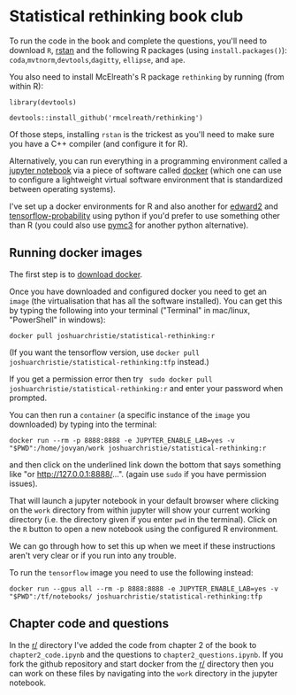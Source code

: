 # Statistical rethinking book club

To run the code in the book and complete the questions, you'll need to download `R`, 
[rstan](https://github.com/stan-dev/rstan/wiki/RStan-Getting-Started) and the following R packages (using `install.packages()`): 
`coda`,`mvtnorm`,`devtools`,`dagitty`, `ellipse`, and `ape`.

You also need to install McElreath's R package `rethinking` by running (from within R):

`library(devtools)`

`devtools::install_github('rmcelreath/rethinking')`

Of those steps, installing `rstan` is the trickest as you'll need to make sure you have a C++ compiler (and configure it for R).

Alternatively, you can run everything in a programming environment called a [jupyter notebook](https://jupyter.org/) 
via a piece of software called [docker](https://www.docker.com/get-started) (which one can use to configure a lightweight virtual software environment
that is standardized between operating systems).

I've set up a docker environments for R and also another for [edward2](https://github.com/google/edward2) and 
[tensorflow-probability](https://www.tensorflow.org/probability) using python if you'd prefer to use something other than R 
(you could also use [pymc3](https://docs.pymc.io/notebooks/getting_started.html) for another python alternative).

## Running docker images

The first step is to [download docker](https://www.docker.com/get-started).

Once you have downloaded and configured docker you need to get an `image` (the virtualisation that has all the software installed). 
You can get this by typing the following into your terminal ("Terminal" in mac/linux, "PowerShell" in windows):

`docker pull joshuarchristie/statistical-rethinking:r`

(If you want the tensorflow version, use `docker pull joshuarchristie/statistical-rethinking:tfp` instead.)

If you get a permission error then try ` sudo docker pull joshuarchristie/statistical-rethinking:r` and enter your password when prompted.

You can then run a `container` (a specific instance of the `image` you downloaded) by typing into the terminal:

`docker run --rm -p 8888:8888 -e JUPYTER_ENABLE_LAB=yes -v "$PWD":/home/jovyan/work joshuarchristie/statistical-rethinking:r`

and then click on the underlined link down the bottom that says something like "or http://127.0.0.1:8888/...". (again use `sudo` if you have permission issues).

That will launch a jupyter notebook in your default browser where clicking on the `work` directory from within jupyter will show your current working directory 
(i.e. the directory given if you enter `pwd` in the terminal).
Click on the `R` button to open a new notebook using the configured R environment.

We can go through how to set this up when we meet if these instructions aren't very clear or if you run into any trouble.

To run the `tensorflow` image you need to use the following instead:

`docker run --gpus all --rm -p 8888:8888 -e JUPYTER_ENABLE_LAB=yes -v "$PWD":/tf/notebooks/ joshuarchristie/statistical-rethinking:tfp`

## Chapter code and questions

In the [r/](./r/) directory I've added the code from chapter 2 of the book to `chapter2_code.ipynb` and the questions to `chapter2_questions.ipynb`.
If you fork the github repository and start docker from the [r/](./r/) directory then you can work on these files by navigating into the 
`work` directory in the jupyter notebook.
